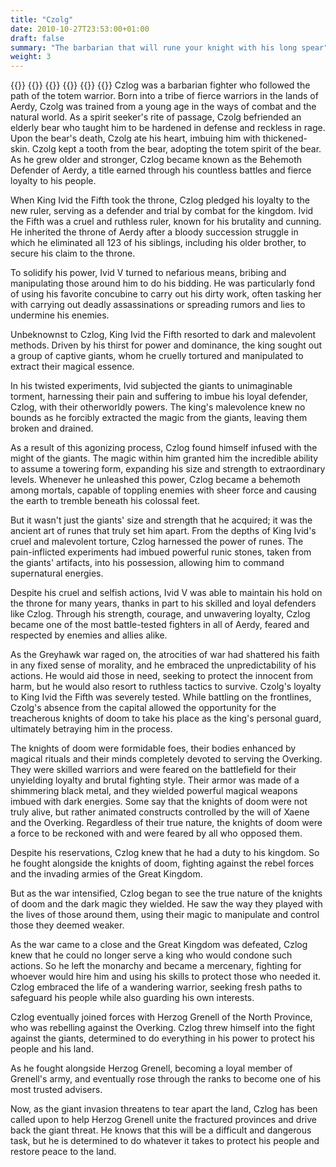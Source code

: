 ```yaml
---
title: "Czolg"
date: 2010-10-27T23:53:00+01:00
draft: false
summary: "The barbarian that will rune your knight with his long spear"
weight: 3
---
```


{{<imageToClickGlobal imgPosition = "left"  Caption = "DALL·E 2022-12-29 23.55.09 - a  bald muscular warrior in heavy suit of armor without a helmet is looking down a dark hallway where wolves are approaching him.png" imagePath = "/img/DALL·E 2022-12-29 23.55.09 - a  bald muscular warrior in heavy suit of armor without a helmet is looking down a dark hallway where wolves are approaching him.png"  width = "60%" >}}
{{<imageToClickGlobal imgPosition = "right"  Caption = "DALL·E 2023-01-01 17.58.13 - a  bald muscular warrior in heavy suit of armor without a helmet has a spear to ward off a evil dire wolf approaching down a dark hallway.png" imagePath = "/img/DALL·E 2023-01-01 17.58.13 - a  bald muscular warrior in heavy suit of armor without a helmet has a spear to ward off a evil dire wolf approaching down a dark hallway.png"  width = "60%" >}}
{{<imageToClickGlobal imgPosition = "left"  Caption = "DALL·E 2022-12-29 23.55.52 - A bald giant warrior in heavy armor without a helmet holds a double wooden door shut outside by leaning his back against the closed doors.png" imagePath = "/img/DALL·E 2022-12-29 23.55.52 - A bald giant warrior in heavy armor without a helmet holds a double wooden door shut outside by leaning his back against the closed doors.png"  width = "60%" >}}
{{<imageToClickGlobal imgPosition = "right"  Caption = "DALL·E 2022-12-29 23.54.28 - a  bald muscular warrior in heavy suit of armor without a helmet is looking down a dark hallway where wolves are approaching him.png" imagePath = "/img/DALL·E 2022-12-29 23.54.28 - a  bald muscular warrior in heavy suit of armor without a helmet is looking down a dark hallway where wolves are approaching him.png"  width = "60%" >}}
{{<imageToClickGlobal imgPosition = "left"  Caption = "DALL·E 2022-12-29 23.55.27 - a  bald muscular warrior in heavy suit of armor without a helmet is using a spear to fend off wolves.png" imagePath = "/img/DALL·E 2022-12-29 23.55.27 - a  bald muscular warrior in heavy suit of armor without a helmet is using a spear to fend off wolves.png"  width = "60%" >}}
{{<imageToClickGlobal imgPosition = "right"  Caption = "DALL·E 2023-01-01 17.53.03 - seeing the back of a bald muscular in armor with a long spear preparing to fight off wolves that approach down a cold dungeon hallway.png" imagePath = "/img/DALL·E 2023-01-01 17.53.03 - seeing the back of a bald muscular in armor with a long spear preparing to fight off wolves that approach down a cold dungeon hallway.png"  width = "60%" >}}
Czlog was a barbarian fighter who followed the path of the totem warrior. Born into a tribe of fierce warriors in the lands of Aerdy, Czolg was trained from a young age in the ways of combat and the natural world. As a spirit seeker's rite of passage, Czolg befriended an elderly bear who taught him to be hardened in defense and reckless in rage. Upon the bear's death, Czolg ate his heart, imbuing him with thickened-skin. Czolg kept a tooth from the bear, adopting the totem spirit of the bear. As he grew older and stronger, Czlog became known as the Behemoth Defender of Aerdy, a title earned through his countless battles and fierce loyalty to his people.

When King Ivid the Fifth took the throne, Czlog pledged his loyalty to the new ruler, serving as a defender and trial by combat for the kingdom. Ivid the Fifth was a cruel and ruthless ruler, known for his brutality and cunning. He inherited the throne of Aerdy after a bloody succession struggle in which he eliminated all 123 of his siblings, including his older brother, to secure his claim to the throne.

To solidify his power, Ivid V turned to nefarious means, bribing and manipulating those around him to do his bidding. He was particularly fond of using his favorite concubine to carry out his dirty work, often tasking her with carrying out deadly assassinations or spreading rumors and lies to undermine his enemies. 

Unbeknownst to Czlog, King Ivid the Fifth resorted to dark and malevolent methods. Driven by his thirst for power and dominance, the king sought out a group of captive giants, whom he cruelly tortured and manipulated to extract their magical essence.

In his twisted experiments, Ivid subjected the giants to unimaginable torment, harnessing their pain and suffering to imbue his loyal defender, Czlog, with their otherworldly powers. The king's malevolence knew no bounds as he forcibly extracted the magic from the giants, leaving them broken and drained.

As a result of this agonizing process, Czlog found himself infused with the might of the giants. The magic within him granted him the incredible ability to assume a towering form, expanding his size and strength to extraordinary levels. Whenever he unleashed this power, Czlog became a behemoth among mortals, capable of toppling enemies with sheer force and causing the earth to tremble beneath his colossal feet.

But it wasn't just the giants' size and strength that he acquired; it was the ancient art of runes that truly set him apart. From the depths of King Ivid's cruel and malevolent torture, Czlog harnessed the power of runes. The pain-inflicted experiments had imbued powerful runic stones, taken from the giants' artifacts, into his possession, allowing him to command supernatural energies.

Despite his cruel and selfish actions, Ivid V was able to maintain his hold on the throne for many years, thanks in part to his skilled and loyal defenders like Czlog. Through his strength, courage, and unwavering loyalty, Czlog became one of the most battle-tested fighters in all of Aerdy, feared and respected by enemies and allies alike.

As the Greyhawk war raged on, the atrocities of war had shattered his faith in any fixed sense of morality, and he embraced the unpredictability of his actions. He would aid those in need, seeking to protect the innocent from harm, but he would also resort to ruthless tactics to survive. Czolg's loyalty to King Ivid the Fifth was severely tested. While battling on the frontlines, Czolg's absence from the capital allowed the opportunity for the treacherous knights of doom to take his place as the king's personal guard, ultimately betraying him in the process.

The knights of doom were formidable foes, their bodies enhanced by magical rituals and their minds completely devoted to serving the Overking. They were skilled warriors and were feared on the battlefield for their unyielding loyalty and brutal fighting style. Their armor was made of a shimmering black metal, and they wielded powerful magical weapons imbued with dark energies. Some say that the knights of doom were not truly alive, but rather animated constructs controlled by the will of Xaene and the Overking. Regardless of their true nature, the knights of doom were a force to be reckoned with and were feared by all who opposed them.

Despite his reservations, Czlog knew that he had a duty to his kingdom. So he fought alongside the knights of doom, fighting against the rebel forces and the invading armies of the Great Kingdom.

But as the war intensified, Czlog began to see the true nature of the knights of doom and the dark magic they wielded. He saw the way they played with the lives of those around them, using their magic to manipulate and control those they deemed weaker.

As the war came to a close and the Great Kingdom was defeated, Czlog knew that he could no longer serve a king who would condone such actions. So he left the monarchy and became a mercenary, fighting for whoever would hire him and using his skills to protect those who needed it. Czlog embraced the life of a wandering warrior, seeking fresh paths to safeguard his people while also guarding his own interests.

Czlog eventually joined forces with Herzog Grenell of the North Province, who was rebelling against the Overking. Czlog threw himself into the fight against the giants, determined to do everything in his power to protect his people and his land.

As he fought alongside Herzog Grenell, becoming a loyal member of Grenell's army, and eventually rose through the ranks to become one of his most trusted advisers.

Now, as the giant invasion threatens to tear apart the land, Czlog has been called upon to help Herzog Grenell unite the fractured provinces and drive back the giant threat. He knows that this will be a difficult and dangerous task, but he is determined to do whatever it takes to protect his people and restore peace to the land.
